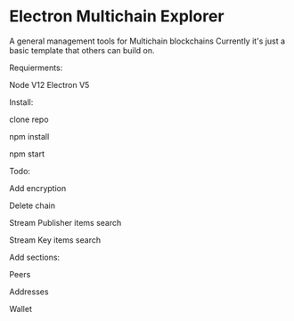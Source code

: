 # Electron Multichain Explorer
A general management tools for Multichain blockchains
Currently it's just a basic template that others can build on. 

Requierments: 

Node V12
Electron V5

Install: 

clone repo

npm install

npm start


Todo:

Add encryption 

Delete chain

Stream Publisher items search

Stream Key items search

Add sections:

  Peers
  
  Addresses
  
  Wallet
  
